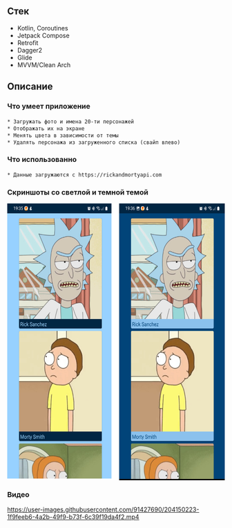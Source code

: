 ## Стек

* Kotlin, Coroutines
* Jetpack Compose
* Retrofit
* Dagger2
* Glide
* MVVM/Clean Arch

## Описание

### Что умеет приложение

    * Загружать фото и имена 20-ти персонажей
    * Отображать их на экране
    * Менять цвета в зависимости от темы
    * Удалять персонажа из загруженного списка (свайп влево)

### Что использованно

    * Данные загружаются с https://rickandmortyapi.com

### Скриншоты со светлой и темной темой

<div>
  <img align="center" src="images/screenshots.png" alt="Светлая и темная темы" height="640">
</div>

### Видео

https://user-images.githubusercontent.com/91427690/204150223-1f9feeb6-4a2b-49f9-b73f-6c39f19da4f2.mp4

